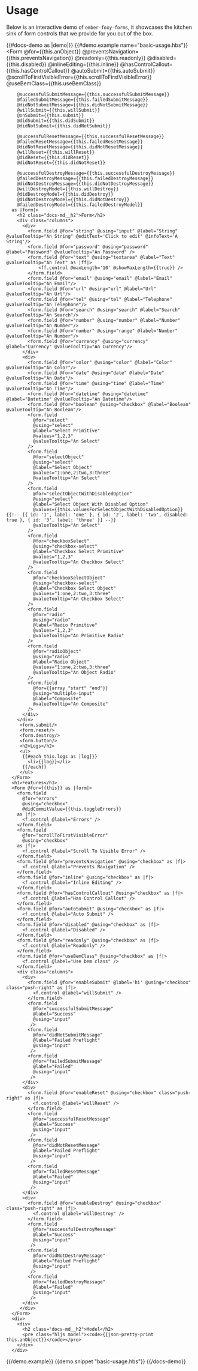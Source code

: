 # Usage 

Below is an interactive demo of `ember-foxy-forms`, it showcases the kitchen sink of form controls
that we provide for you out of the box.

{{#docs-demo as |demo|}}
  {{#demo.example name="basic-usage.hbs"}}
      <Form
        @for={{this.anObject}} 
        @preventsNavigation={{this.preventsNavigation}}
        @readonly={{this.readonly}} 
        @disabled={{this.disabled}} 
        @inlineEditing={{this.inline}} 
        @hasControlCallout={{this.hasControlCallout}} 
        @autoSubmit={{this.autoSubmit}} 
        @scrollToFirstVisibleError={{this.scrollToFirstVisibleError}}
        @useBemClass={{this.useBemClass}}

        @successfulSubmitMessage={{this.successfulSubmitMessage}}
        @failedSubmitMessage={{this.failedSubmitMessage}}
        @didNotSubmitMessage={{this.didNotSubmitMessage}}
        @willSubmit={{this.willSubmit}}
        @onSubmit={{this.submit}}
        @didSubmit={{this.didSubmit}}
        @didNotSubmit={{this.didNotSubmit}}
       
        @successfulResetMessage={{this.successfulResetMessage}}
        @failedResetMessage={{this.failedResetMessage}}
        @didNotResetMessage={{this.didNotResetMessage}}
        @willReset={{this.willReset}}
        @didReset={{this.didReset}}
        @didNotReset={{this.didNotReset}}
        
        @successfulDestroyMessage={{this.successfulDestroyMessage}}
        @failedDestroyMessage={{this.failedDestroyMessage}}
        @didNotDestroyMessage={{this.didNotDestroyMessage}}
        @willDestroyModel={{this.willDestroy}}
        @didDestroyModel={{this.didDestroy}}
        @didNotDestroyModel={{this.didNotDestroy}}
        @failedDestroyModel={{this.failedDestroyModel}}
      as |form|>
        <h2 class="docs-md__h2">Form</h2>
        <div class="columns">
          <div>
            <form.field @for="string" @using="input" @label="String" @valueTooltip="An String" @editText='Click to edit' @infoText='A String'/>
            <form.field @for="password" @using="password" @label="Password" @valueTooltip="An Password" />
            <form.field @for="text" @using="textarea" @label="Text" @valueTooltip="An Text" as |ff|>
                <ff.control @maxLength='10' @showMaxLength={{true}} />
            </form.field>
            <form.field @for="email" @using="email" @label="Email" @valueTooltip="An Email"/>
            <form.field @for="url" @using="url" @label="Url" @valueTooltip="An Url"/>
            <form.field @for="tel" @using="tel" @label="Telephone" @valueTooltip="An Telephone"/>
            <form.field @for="search" @using="search" @label="Search" @valueTooltip="An Search"/>
            <form.field @for="number" @using="number" @label="Number" @valueTooltip="An Number"/>
            <form.field @for="number" @using="range" @label="Number" @valueTooltip="An Number"/>
            <form.field @for="currency" @using="currency" @label="Currency" @valueTooltip="An Currency"/>
          </div>
          <div>
            <form.field @for="color" @using="color" @label="Color" @valueTooltip="An Color"/>
            <form.field @for="date" @using="date" @label="Date" @valueTooltip="An Date"/>
            <form.field @for="time" @using="time" @label="Time" @valueTooltip="An Time"/>
            <form.field @for="datetime" @using="datetime" @label="Datetime" @valueTooltip="An Datetime"/>
            <form.field @for="boolean" @using="checkbox" @label="Boolean"  @valueTooltip="An Boolean"/>
            <form.field 
              @for="select" 
              @using="select" 
              @label="Select Primitive" 
              @values="1,2,3" 
              @valueTooltip="An Select"
            />
            <form.field 
              @for="selectObject" 
              @using="select" 
              @label="Select Object" 
              @values="1:one,2:two,3:three" 
              @valueTooltip="An Select"
            />
            <form.field 
              @for="selectObjectWithDisabledOption" 
              @using="select" 
              @label="Select Object With Disabled Option" 
              @values={{this.valuesForSelectObjectWithDisabledOption}} {{!-- [{ id: '1', label: 'one' }, { id: '2', label: 'two', disabled: true }, { id: '3', label: 'three' }] --}}
              @valueTooltip="An Select"
            />
            <form.field 
              @for="checkboxSelect" 
              @using="checkbox-select" 
              @label="Checkbox Select Primitive" 
              @values="1,2,3" 
              @valueTooltip="An Checkbox Select"
            />
            <form.field 
              @for="checkboxSelectObject" 
              @using="checkbox-select" 
              @label="Checkbox Select Object" 
              @values="1:one,2:two,3:three" 
              @valueTooltip="An Checkbox Select"
            />
            <form.field 
              @for="radio" 
              @using="radio" 
              @label="Radio Primitive" 
              @values="1,2,3" 
              @valueTooltip="An Primitive Radio"
            />
            <form.field 
              @for="radioObject" 
              @using="radio" 
              @label="Radio Object" 
              @values="1:one,2:two,3:three" 
              @valueTooltip="An Object Radio"
            />
            <form.field 
              @for={{array "start" "end"}} 
              @using="multiple-input" 
              @label="Composite" 
              @valueTooltip="An Composite"
            />
          </div>
        </div>
         <form.submit/>
         <form.reset/>
         <form.destroy/>
         <form.button/>
         <h2>Logs</h2>
         <ul>
          {{#each this.logs as |log|}}
            <li>{{log}}</li>
          {{/each}}
         </ul>
      </Form>
      <h1>Features</h1>
      <Form @for={{this}} as |form|>
        <form.field 
          @for="errors" 
          @using="checkbox" 
          @didCommitValue={{this.toggleErrors}}
        as |f|>
          <f.control @label="Errors" />
        </form.field>
        <form.field 
          @for="scrollToFirstVisibleError" 
          @using="checkbox" 
        as |f|>
          <f.control @label="Scroll To Visible Error" />
        </form.field>
        <form.field @for="preventsNavigation" @using="checkbox" as |f|>
          <f.control @label="Prevents Navigation" />
        </form.field>
        <form.field @for="inline" @using="checkbox" as |f|>
          <f.control @label="Inline Editing" />
        </form.field>
        <form.field @for="hasControlCallout" @using="checkbox" as |f|>
          <f.control @label="Has Control Callout" />
        </form.field>
        <form.field @for="autoSubmit" @using="checkbox" as |f|>
          <f.control @label="Auto Submit" />
        </form.field>
        <form.field @for="disabled" @using="checkbox" as |f|>
          <f.control @label="Disabled" />
        </form.field>
        <form.field @for="readonly" @using="checkbox" as |f|>
          <f.control @label="Readonly" />
        </form.field>
        <form.field @for="useBemClass" @using="checkbox" as |f|>
          <f.control @label="Use bem class" />
        </form.field>
        <div class="columns">
          <div>
            <form.field @for="enableSubmit" @label='hi' @using="checkbox" class="push-right" as |f|>
              <f.control @label="willSubmit" />
            </form.field>
            <form.field 
              @for="successfulSubmitMessage"
              @label="Success"
              @using="input" 
             />
            <form.field 
              @for="didNotSubmitMessage"
              @label="Failed Preflight"
              @using="input" 
             />
            <form.field 
              @for="failedSubmitMessage"
              @label="Failed"
              @using="input" 
             />
          </div>
          <div>
            <form.field @for="enableReset" @using="checkbox" class="push-right" as |f|>
              <f.control @label="willReset" />
            </form.field>
            <form.field 
              @for="successfulResetMessage"
              @label="Success"
              @using="input" 
             />
            <form.field 
              @for="didNotResetMessage"
              @label="Failed Preflight"
              @using="input" 
             />
            <form.field 
              @for="failedResetMessage"
              @label="Failed"
              @using="input" 
             />
          </div>
          <div>
            <form.field @for="enableDestroy" @using="checkbox" class="push-right" as |f|>
              <f.control @label="willDestroy" />
            </form.field>
            <form.field 
              @for="successfulDestroyMessage"
              @label="Success"
              @using="input" 
             />
            <form.field 
              @for="didNotDestroyMessage"
              @label="Failed Preflight"
              @using="input" 
             />
            <form.field 
              @for="failedDestroyMessage"
              @label="Failed"
              @using="input" 
             />
          </div>
         </div>
      </Form>
      <div>
        <div>
          <h2 class="docs-md__h2">Model</h2>
          <pre class="hljs model"><code>{{json-pretty-print this.anObject}}</code></pre>
        </div>
      </div>
  {{/demo.example}}
  {{demo.snippet "basic-usage.hbs"}}
{{/docs-demo}}

